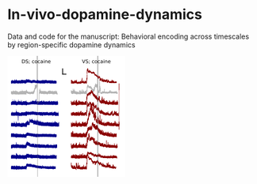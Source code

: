 # In-vivo-dopamine-dynamics
Data and code for the manuscript: Behavioral encoding across timescales by region-specific dopamine dynamics

![Pre-processed data](https://github.com/GetherLab/In-vivo-dopamine-dynamics/blob/main/plot.png?raw=true)


